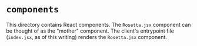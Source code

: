 # `components`

This directory contains React components. The `Rosetta.jsx` component can be thought of as the "mother" component. The
client's entrypoint file (`index.jsx`, as of this writing) renders the `Rosetta.jsx` component.